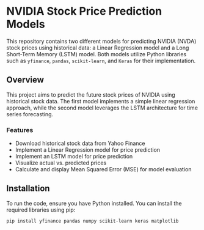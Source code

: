 # NVIDIA Stock Price Prediction Models

This repository contains two different models for predicting NVIDIA (NVDA) stock prices using historical data: a Linear Regression model and a Long Short-Term Memory (LSTM) model. Both models utilize Python libraries such as `yfinance`, `pandas`, `scikit-learn`, and `Keras` for their implementation.

## Overview

This project aims to predict the future stock prices of NVIDIA using historical stock data. The first model implements a simple linear regression approach, while the second model leverages the LSTM architecture for time series forecasting.

### Features

- Download historical stock data from Yahoo Finance
- Implement a Linear Regression model for price prediction
- Implement an LSTM model for price prediction
- Visualize actual vs. predicted prices
- Calculate and display Mean Squared Error (MSE) for model evaluation

## Installation

To run the code, ensure you have Python installed. You can install the required libraries using pip:

```bash
pip install yfinance pandas numpy scikit-learn keras matplotlib 

